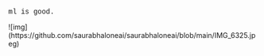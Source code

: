<p style="font-family: 'Courier New', Courier, monospace;">ml is good.</p>
![img](https://github.com/saurabhaloneai/saurabhaloneai/blob/main/IMG_6325.jpeg)
